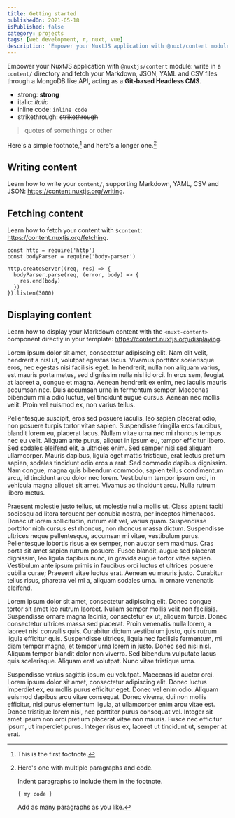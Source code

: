```yaml
---
title: Getting started
publishedOn: 2021-05-18
isPublished: false
category: projects
tags: [web development, r, nuxt, vue]
description: 'Empower your NuxtJS application with @nuxt/content module: write in a content/ directory and fetch your Markdown, JSON, YAML and CSV files through a MongoDB like API, acting as a Git-based Headless CMS.'
---
```


Empower your NuxtJS application with `@nuxtjs/content` module: write in a `content/` directory and fetch your Markdown, JSON, YAML and CSV files through a MongoDB like API, acting as a **Git-based Headless CMS**.

* strong: **strong**
* italic: *italic*
* inline code: `inline code`
* strikethrough: ~~strikethrough~~

> quotes of somethings or other

Here's a simple footnote,[^1] and here's a longer one.[^bignote]

[^1]: This is the first footnote.

[^bignote]: Here's one with multiple paragraphs and code.

    Indent paragraphs to include them in the footnote.

    `{ my code }`

    Add as many paragraphs as you like.

## Writing content

Learn how to write your `content/`, supporting Markdown, YAML, CSV and JSON: https://content.nuxtjs.org/writing.

## Fetching content

Learn how to fetch your content with `$content`: https://content.nuxtjs.org/fetching.

```js{1}[server.js]
const http = require('http')
const bodyParser = require('body-parser')

http.createServer((req, res) => {
  bodyParser.parse(req, (error, body) => {
    res.end(body)
  })
}).listen(3000)
```

## Displaying content

Learn how to display your Markdown content with the `<nuxt-content>` component directly in your template: https://content.nuxtjs.org/displaying.

Lorem ipsum dolor sit amet, consectetur adipiscing elit. Nam elit velit, hendrerit a nisl ut, volutpat egestas lacus. Vivamus porttitor scelerisque eros, nec egestas nisi facilisis eget. In hendrerit, nulla non aliquam varius, est mauris porta metus, sed dignissim nulla nisl id orci. In eros sem, feugiat at laoreet a, congue et magna. Aenean hendrerit ex enim, nec iaculis mauris accumsan nec. Duis accumsan urna in fermentum semper. Maecenas bibendum mi a odio luctus, vel tincidunt augue cursus. Aenean nec mollis velit. Proin vel euismod ex, non varius tellus.

Pellentesque suscipit, eros sed posuere iaculis, leo sapien placerat odio, non posuere turpis tortor vitae sapien. Suspendisse fringilla eros faucibus, blandit lorem eu, placerat lacus. Nullam vitae urna nec mi rhoncus tempus nec eu velit. Aliquam ante purus, aliquet in ipsum eu, tempor efficitur libero. Sed sodales eleifend elit, a ultricies enim. Sed semper nisi sed aliquam ullamcorper. Mauris dapibus, ligula eget mattis tristique, erat lectus pretium sapien, sodales tincidunt odio eros a erat. Sed commodo dapibus dignissim. Nam congue, magna quis bibendum commodo, sapien tellus condimentum arcu, id tincidunt arcu dolor nec lorem. Vestibulum tempor ipsum orci, in vehicula magna aliquet sit amet. Vivamus ac tincidunt arcu. Nulla rutrum libero metus.

Praesent molestie justo tellus, ut molestie nulla mollis ut. Class aptent taciti sociosqu ad litora torquent per conubia nostra, per inceptos himenaeos. Donec ut lorem sollicitudin, rutrum elit vel, varius quam. Suspendisse porttitor nibh cursus est rhoncus, non rhoncus massa dictum. Suspendisse ultrices neque pellentesque, accumsan mi vitae, vestibulum purus. Pellentesque lobortis risus a ex semper, non auctor sem maximus. Cras porta sit amet sapien rutrum posuere. Fusce blandit, augue sed placerat dignissim, leo ligula dapibus nunc, in gravida augue tortor vitae sapien. Vestibulum ante ipsum primis in faucibus orci luctus et ultrices posuere cubilia curae; Praesent vitae luctus erat. Aenean eu mauris justo. Curabitur tellus risus, pharetra vel mi a, aliquam sodales urna. In ornare venenatis eleifend.

Lorem ipsum dolor sit amet, consectetur adipiscing elit. Donec congue tortor sit amet leo rutrum laoreet. Nullam semper mollis velit non facilisis. Suspendisse ornare magna lacinia, consectetur ex ut, aliquam turpis. Donec consectetur ultrices massa sed placerat. Proin venenatis nulla lorem, a laoreet nisl convallis quis. Curabitur dictum vestibulum justo, quis rutrum ligula efficitur quis. Suspendisse ultrices, ligula nec facilisis fermentum, mi diam tempor magna, et tempor urna lorem in justo. Donec sed nisi nisl. Aliquam tempor blandit dolor non viverra. Sed bibendum vulputate lacus quis scelerisque. Aliquam erat volutpat. Nunc vitae tristique urna.

Suspendisse varius sagittis ipsum eu volutpat. Maecenas id auctor orci. Lorem ipsum dolor sit amet, consectetur adipiscing elit. Donec luctus imperdiet ex, eu mollis purus efficitur eget. Donec vel enim odio. Aliquam euismod dapibus arcu vitae consequat. Donec viverra, dui non mollis efficitur, nisl purus elementum ligula, at ullamcorper enim arcu vitae est. Donec tristique lorem nisl, nec porttitor purus consequat vel. Integer sit amet ipsum non orci pretium placerat vitae non mauris. Fusce nec efficitur ipsum, ut imperdiet purus. Integer risus ex, laoreet ut tincidunt ut, semper at erat.
